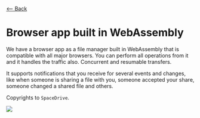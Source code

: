 [⟵ Back](../features.md#features)

# Browser app built in WebAssembly

We have a browser app as a file manager built in WebAssembly that is compatible with all major browsers. You can perform all operations from it and it handles the traffic also. Concurrent and resumable transfers.

It supports notifications that you receive for several events and changes, like when someone is sharing a file with you, someone accepted your share, someone changed a shared file and others.

Copyrights to `SpaceDrive`.

![](https://github.com/radumarias/syncoxiders/blob/main/website/resources/app.png?raw=true)
